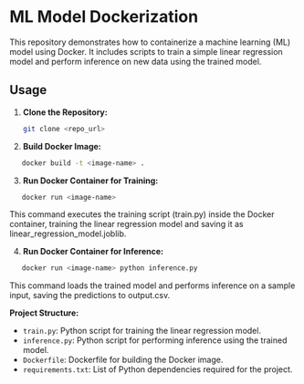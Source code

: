 # ML Model Dockerization

This repository demonstrates how to containerize a machine learning (ML) model using Docker. It includes scripts to train a simple linear regression model and perform inference on new data using the trained model.

## Usage

1. **Clone the Repository:**
   ```bash
   git clone <repo_url> 
   ```
2. **Build Docker Image:**
```bash
   docker build -t <image-name> .
   ```

3. **Run Docker Container for Training:**
```bash
   docker run <image-name>
   ```
   This command executes the training script (train.py) inside the Docker container, training the linear regression model and saving it as linear_regression_model.joblib.

4. **Run Docker Container for Inference:**
```bash
   docker run <image-name> python inference.py
   ```
   This command loads the trained model and performs inference on a sample input, saving the predictions to output.csv.

**Project Structure:**

- `train.py`: Python script for training the linear regression model.
- `inference.py`: Python script for performing inference using the trained model.
- `Dockerfile`: Dockerfile for building the Docker image.
- `requirements.txt`: List of Python dependencies required for the project.

